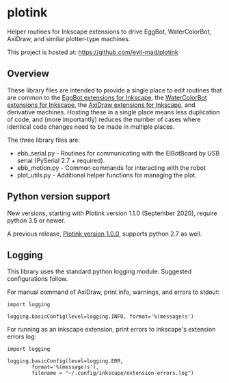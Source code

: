 # plotink
Helper routines for Inkscape extensions to drive EggBot, WaterColorBot, AxiDraw, and similar plotter-type machines.

This project is hosted at: https://github.com/evil-mad/plotink

## Overview

These library files are intended to provide a single place to edit routines that are common to the [EggBot extensions for Inkscape](https://github.com/evil-mad/EggBot/), the [WaterColorBot extensions for Inkscape](https://github.com/evil-mad/wcb-ink/), the [AxiDraw extensions for Inkscape](https://github.com/evil-mad/axidraw/), and derivative machines. Hosting these in a single place means less duplication of code, and (more importantly) reduces the number of cases where identical code changes need to be made in multiple places.

The three library files are:

* ebb_serial.py - Routines for communicating with the EiBotBoard by USB serial (PySerial 2.7 + required).
* ebb_motion.py - Common commands for interacting with the robot
* plot_utils.py - Additional helper functions for managing the plot.


## Python version support

New versions, starting with Plotink version 1.1.0 (September 2020), require python 3.5 or newer.

A previous release, [Plotink version 1.0.0](https://pypi.org/project/plotink/1.0.0/), supports python 2.7 as well.


## Logging

This library uses the standard python logging module. Suggested configurations follow.

For manual command of AxiDraw, print info, warnings, and errors to stdout:

```
import logging

logging.basicConfig(level=logging.INFO, format='%(message)s')
```

For running as an inkscape extension, print errors to inkscape's extension errors log:
```
import logging

logging.basicConfig(level=logging.ERR,
        format='%(message)s'),
        filename = "~/.config/inkscape/extension-errors.log")
```
